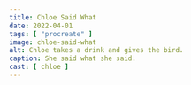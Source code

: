 ```yaml
---
title: Chloe Said What
date: 2022-04-01
tags: [ "procreate" ]
image: chloe-said-what
alt: Chloe takes a drink and gives the bird.
caption: She said what she said.
cast: [ chloe ]
---
```

